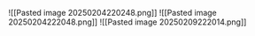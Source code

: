 ![[Pasted image 20250204220248.png]]
![[Pasted image 20250204222048.png]]
![[Pasted image 20250209222014.png]]


  
